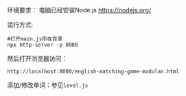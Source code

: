 环境要求：
电脑已经安装Node.js
https://nodejs.org/


运行方式:

```shell
#打开main.js所在目录
npx http-server -p 8000
```

然后打开浏览器访问：
```
http://localhost:8000/english-matching-game-modular.html
```


添加/修改单词：参见`level.js`